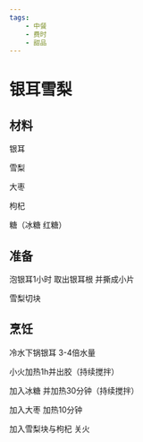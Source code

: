 ```yaml
---
tags:
    - 中餐
    - 费时
    - 甜品
---
```


# 银耳雪梨

## 材料

银耳

雪梨

大枣

枸杞

糖（冰糖 红糖）

## 准备

泡银耳1小时 取出银耳根 并撕成小片

雪梨切块

## 烹饪

冷水下锅银耳 3-4倍水量

小火加热1h并出胶（持续搅拌）

加入冰糖 并加热30分钟（持续搅拌）

加入大枣 加热10分钟

加入雪梨块与枸杞 关火